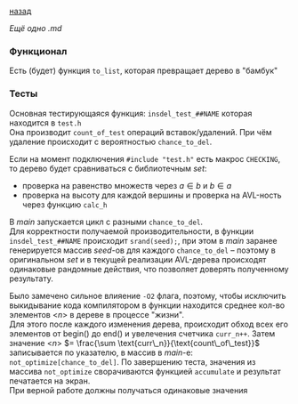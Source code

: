 [назад](../)

*Ещё одно .md*

### Функционал
Есть (будет) функция ```to_list```, которая превращает дерево в "бамбук"



### Тесты
Основная тестирующаяся функция: ```insdel_test_##NAME``` которая находится в ```test.h``` \
Она производит ```count_of_test``` операций вставок/удалений. При чём удаление происходит с вероятностью ```chance_to_del```.

Если на момент подключения ```#include "test.h"``` есть макрос ```CHECKING```, то дерево будет сравниваться с библиотечным $set$:
* проверка на равенство множеств через  $a \in b$ и $b \in a$
* проверка на высоту для каждой вершины и проверка на AVL-ность через функцию ```calc_h```

В $main$ запускается цикл с разными ```chance_to_del```. \
Для корректности получаемой производительности, в функции ```insdel_test_##NAME``` происходит ```srand(seed);```, при этом в $main$ заранее генерируется массив $seed$-ов для каждого ```chance_to_del``` – поэтому в оригинальном $set$ и в текущей реализации AVL-дерева происходят одинаковые рандомные действия, что позволяет доверять полученному результату.

Было замечено сильное влияение ```-O2``` флага, поэтому, чтобы исключить выкидывание кода компилятором в функции находится среднее кол-во элементов <$n$> в дереве в процессе "жизни". \
Для этого после каждого изменения дерева, происходит обход всех его элементов от $\text{b} \text{egin}()$ до $\text{e} \text{nd}()$ и увелечения счетчика ```curr_n++```. Затем значение <$n$>  $= \frac{\sum \text{curr\_n}}{\text{count\_of\_test}}$ записывается по указателю, в массив в $main$-е: ```not_optimize[chance_to_del]```.
По завершению теста, значения из массива ```not_optimize``` сворачиваются функцией ```accumulate``` и результат печатается на экран. \
При верной работе должны получаться одинаковые значения


